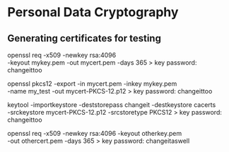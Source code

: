 # Personal Data Cryptography

## Generating certificates for testing<br/>

openssl req -x509 -newkey rsa:4096 \
        -keyout mykey.pem -out mycert.pem -days 365 
     > key password: changeittoo

openssl pkcs12 -export -in mycert.pem -inkey mykey.pem \
        -name my_test -out mycert-PKCS-12.p12 
     > key password: changeittoo

keytool -importkeystore -deststorepass changeit -destkeystore cacerts \
        -srckeystore mycert-PKCS-12.p12 -srcstoretype PKCS12 
     > key password: changeittoo

openssl req -x509 -newkey rsa:4096 -keyout otherkey.pem \
        -out othercert.pem -days 365
     > key password: changeitaswell
